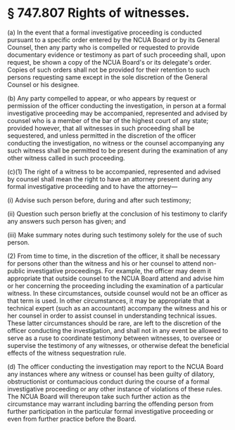 # § 747.807   Rights of witnesses.

(a) In the event that a formal investigative proceeding is conducted pursuant to a specific order entered by the NCUA Board or by its General Counsel, then any party who is compelled or requested to provide documentary evidence or testimony as part of such proceeding shall, upon request, be shown a copy of the NCUA Board's or its delegate's order. Copies of such orders shall not be provided for their retention to such persons requesting same except in the sole discretion of the General Counsel or his designee.


(b) Any party compelled to appear, or who appears by request or permission of the officer conducting the investigation, in person at a formal investigative proceeding may be accompanied, represented and advised by counsel who is a member of the bar of the highest court of any state; provided however, that all witnesses in such proceeding shall be sequestered, and unless permitted in the discretion of the officer conducting the investigation, no witness or the counsel accompanying any such witness shall be permitted to be present during the examination of any other witness called in such proceeding.


(c)(1) The right of a witness to be accompanied, represented and advised by counsel shall mean the right to have an attorney present during any formal investigative proceeding and to have the attorney—


(i) Advise such person before, during and after such testimony;


(ii) Question such person briefly at the conclusion of his testimony to clarify any answers such person has given; and


(iii) Make summary notes during such testimony solely for the use of such person.


(2) From time to time, in the discretion of the officer, it shall be necessary for persons other than the witness and his or her counsel to attend non-public investigative proceedings. For example, the officer may deem it appropriate that outside counsel to the NCUA Board attend and advise him or her concerning the proceeding including the examination of a particular witness. In these circumstances, outside counsel would not be an officer as that term is used. In other circumstances, it may be appropriate that a technical expert (such as an accountant) accompany the witness and his or her counsel in order to assist counsel in understanding technical issues. These latter circumstances should be rare, are left to the discretion of the officer conducting the investigation, and shall not in any event be allowed to serve as a ruse to coordinate testimony between witnesses, to oversee or supervise the testimony of any witnesses, or otherwise defeat the beneficial effects of the witness sequestration rule.


(d) The officer conducting the investigation may report to the NCUA Board any instances where any witness or counsel has been guilty of dilatory, obstructionist or contumacious conduct during the course of a formal investigative proceeding or any other instance of violations of these rules. The NCUA Board will thereupon take such further action as the circumstance may warrant including barring the offending person from further participation in the particular formal investigative proceeding or even from further practice before the Board.




